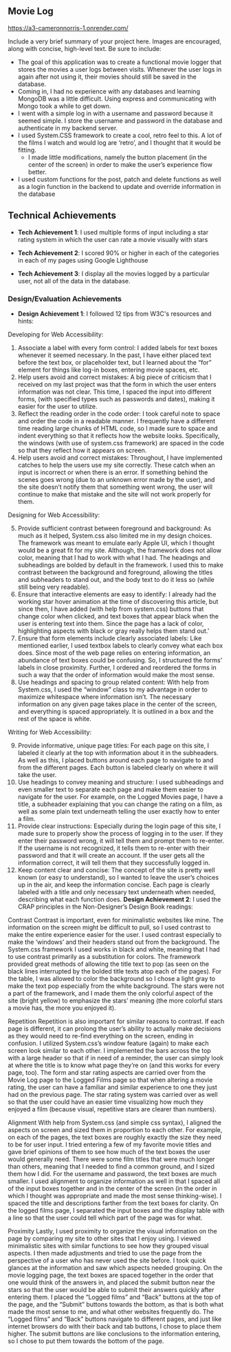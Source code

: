 ## Movie Log

https://a3-cameronnorris-1.onrender.com/

Include a very brief summary of your project here. Images are encouraged, along with concise, high-level text. Be sure to include:

- The goal of this application was to create a functional movie logger that stores the movies a user logs between visits. Whenever the user logs in again after not using it, their movies should still be saved in the database.
- Coming in, I had no experience with any databases and learning MongoDB was a little difficult. Using express and communicating with Mongo took a while to get down.
- I went with a simple log in with a username and password because it seemed simple. I store the username and password in the database and authenticate in my backend server.
- I used System.CSS framework to create a cool, retro feel to this. A lot of the films I watch and would log are ‘retro’, and I thought that it would be fitting. 
	- I made little modifications, namely the button placement (in the center of the screen) in order to make the user’s experience flow better.
- I used custom functions for the post, patch and delete functions as well as a login function in the backend to update and override information in the database

## Technical Achievements
- **Tech Achievement 1**: I used multiple forms of input including a star rating system in which the user can rate a movie visually with stars
- **Tech Achievement 2**: I scored 90% or higher in each of the categories in each of my pages using Google Lighthouse



- **Tech Achievement 3**: I display all the movies logged by a particular user, not all of the data in the database.


### Design/Evaluation Achievements
- **Design Achievement 1**: I followed 12 tips from W3C's resources and hints:

Developing for Web Accessibility:

1. Associate a label with every form control: I added labels for text boxes whenever it seemed necessary. In the past, I have either placed text before the text box, or placeholder text, but I learned about the “for” element for things like log-in boxes, entering movie spaces, etc.
2. Help users avoid and correct mistakes: A big piece of criticism that I received on my last project was that the form in which the user enters information was not clear. This time, I spaced the input into different forms, (with specified types such as passwords and dates), making it easier for the user to utilize.
3. Reflect the reading order in the code order: I took careful note to space and order the code in a readable manner. I frequently have a different time reading large chunks of HTML code, so I made sure to space and indent everything so that it reflects how the website looks. Specifically, the windows (with use of system.css framework) are spaced in the code so that they reflect how it appears on screen.
4. Help users avoid and correct mistakes: Throughout, I have implemented catches to help the users use my site correctly. These catch when an input is incorrect or when there is an error. If something behind the scenes goes wrong (due to an unknown error made by the user), and the site doesn’t notify them that something went wrong, the user will continue to make that mistake and the site will not work properly for them.

Designing for Web Accessibility:
 
5. Provide sufficient contrast between foreground and background: As much as it helped, System.css also limited me in my design choices. The framework was meant to emulate early Apple UI, which I thought would be a great fit for my site. Although, the framework does not allow color, meaning that I had to work with what I had. The headings and subheadings are bolded by default in the framework. I used this to make contrast between the background and foreground, allowing the titles and subheaders to stand out, and the body text to do it less so (while still being very readable).
6. Ensure that interactive elements are easy to identify: I already had the working star hover animation at the time of discovering this article, but since then, I have added (with help from system.css) buttons that change color when clicked, and text boxes that appear black when the user is entering text into them. Since the page has a lack of color, highlighting aspects with black or gray really helps them stand out.’
7. Ensure that form elements include clearly associated labels: Like mentioned earlier, I used textbox labels to clearly convey what each box does. Since most of the web page relies on entering information, an abundance of text boxes could be confusing. So, I structured the forms’ labels in close proximity. Further, I ordered and reordered the forms in such a way that the order of information would make the most sense.
8. Use headings and spacing to group related content: With help from System.css, I used the “window” class to my advantage in order to maximize whitespace where information isn’t. The necessary information on any given page takes place in the center of the screen, and everything is spaced appropriately. It is outlined in a box and the rest of the space is white.

Writing for Web Accessibility:

9. Provide informative, unique page titles: For each page on this site, I labeled it clearly at the top with information about it in the subheaders. As well as this, I placed buttons around each page to navigate to and from the different pages. Each button is labeled clearly on where it will take the user.
10. Use headings to convey meaning and structure: I used subheadings and even smaller text to separate each page and make them easier to navigate for the user. For example, on the Logged Movies page, I have a title, a subheader explaining that you can change the rating on a film, as well as some plain text underneath telling the user exactly how to enter a film.
11. Provide clear instructions: Especially during the login page of this site, I made sure to properly show the process of logging in to the user. If they enter their password wrong, it will tell them and prompt them to re-enter. If the username is not recognized, it tells them to re-enter with their password and that it will create an account. If the user gets all the information correct, it will tell them that they successfully logged in. 
12. Keep content clear and concise: The concept of the site is pretty well known (or easy to understand), so I wanted to leave the user’s choices up in the air, and keep the information concise. Each page is clearly labeled with a title and only necessary text underneath when needed, describing what each function does. 
**Design Achievement 2**: I used the CRAP principles in the Non-Designer’s Design Book readings: 

Contrast
	Contrast is important, even for minimalistic websites like mine. The information on the screen might be difficult to pull, so I used contrast to make the entire experience easier for the user. I used contrast especially to make the ‘windows’ and their headers stand out from the background. The System.css framework I used works in black and white, meaning that I had to use contrast primarily as a substitution for colors. The framework provided great methods of allowing the title text to pop (as seen on the black lines interrupted by the bolded title texts atop each of the pages). For the table, I was allowed to color the background so I chose a light gray to make the text pop especially from the white background. The stars were not a part of the framework, and I made them the only colorful aspect of the site (bright yellow) to emphasize the stars’ meaning (the more colorful stars a movie has, the more you enjoyed it).

Repetition
	Repetition is also important for similar reasons to contrast. If each page is different, it can prolong the user’s ability to actually make decisions as they would need to re-find everything on the screen, ending in confusion. I utilized System.css’s window feature (again) to make each screen look similar to each other. I implemented the bars across the top with a large header so that if in need of a reminder, the user can simply look at where the title is to know what page they’re on (and this works for every page, too). The form and star rating aspects are carried over from the Movie Log page to the Logged Films page so that when altering a movie rating, the user can have a familiar and similar experience to one they just had on the previous page. The star rating system was carried over as well so that the user could have an easier time visualizing how much they enjoyed a film (because visual, repetitive stars are clearer than numbers). 

Alignment
	With help from System.css (and simple css syntax), I aligned the aspects on screen and sized them in proportion to each other. For example, on each of the pages, the text boxes are roughly exactly the size they need to be for user input. I tried entering a few of my favorite movie titles and gave brief opinions of them to see how much of the text boxes the user would generally need. There were some film titles that were much longer than others, meaning that I needed to find a common ground, and I sized them how I did. For the username and password, the text boxes are much smaller. I used alignment to organize information as well in that I spaced all of the input boxes together and in the center of the screen (in the order in which I thought was appropriate and made the most sense thinking-wise). I spaced the title and descriptions farther from the text boxes for clarity. On the logged films page, I separated the input boxes and the display table with a line so that the user could tell which part of the page was for what.

Proximity
	Lastly, I used proximity to organize the visual information on the page by comparing my site to other sites that I enjoy using. I viewed minimalistic sites with similar functions to see how they grouped visual aspects. I then made adjustments and tried to use the page from the perspective of a user who has never used the site before. I took quick glances at the information and saw which aspects needed grouping. On the movie logging page, the text boxes are spaced together in the order that one would think of the answers in, and placed the submit button near the stars so that the user would be able to submit their answers quickly after entering them. I placed the “Logged films” and “Back” buttons at the top of the page, and the “Submit” buttons towards the bottom, as that is both what made the most sense to me, and what other websites frequently do. The “Logged films” and “Back” buttons navigate to different pages, and just like internet browsers do with their back and tab buttons, I chose to place them higher. The submit buttons are like conclusions to the information entering, so I chose to put them towards the bottom of the page.
